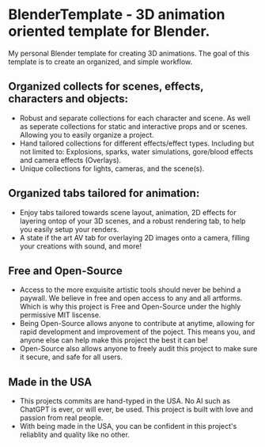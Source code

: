 # BlenderTemplate - 3D animation oriented template for Blender.

My personal Blender template for creating 3D animations. The goal of this template is to create an organized, and simple workflow. 

## Organized collects for scenes, effects, characters and objects:
* Robust and separate collections for each character and scene. As well as seperate collections for static and interactive props and or scenes. Allowing you to easily organize a project.
* Hand tailored collections for different effects/effect types. Including but not limited to: Explosions, sparks, water simulations, gore/blood effects and camera effects (Overlays).
* Unique collections for lights, cameras, and the scene(s).

## Organized tabs tailored for animation:
* Enjoy tabs tailored towards scene layout, animation, 2D effects for layering ontop of your 3D scenes, and a robust rendering tab, to help you easily setup your renders.
* A state if the art AV tab for overlaying 2D images onto a camera, filling your creations with sound, and more!

## Free and Open-Source
* Access to the more exquisite artistic tools should never be behind a paywall. We believe in free and open access to any and all artforms. Which is why this project is Free and Open-Source under the highly permissive MIT liscense.
* Being Open-Source allows anyone to contribute at anytime, allowing for rapid development and improvement of the poject. This means you, and anyone else can help make this project the best it can be!
* Open-Source also allows anyone to freely audit this project to make sure it secure, and safe for all users.

## Made in the USA
* This projects commits are hand-typed in the USA. No AI such as ChatGPT is ever, or will ever, be used. This project is built with love and passion from real people.
* With being made in the USA, you can be confident in this project's reliablity and quality like no other.
